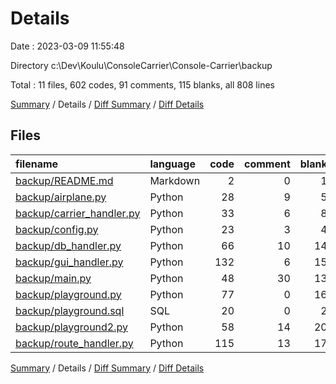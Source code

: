 # Details

Date : 2023-03-09 11:55:48

Directory c:\\Dev\\Koulu\\ConsoleCarrier\\Console-Carrier\\backup

Total : 11 files,  602 codes, 91 comments, 115 blanks, all 808 lines

[Summary](results.md) / Details / [Diff Summary](diff.md) / [Diff Details](diff-details.md)

## Files
| filename | language | code | comment | blank | total |
| :--- | :--- | ---: | ---: | ---: | ---: |
| [backup/README.md](/backup/README.md) | Markdown | 2 | 0 | 1 | 3 |
| [backup/airplane.py](/backup/airplane.py) | Python | 28 | 9 | 5 | 42 |
| [backup/carrier_handler.py](/backup/carrier_handler.py) | Python | 33 | 6 | 8 | 47 |
| [backup/config.py](/backup/config.py) | Python | 23 | 3 | 4 | 30 |
| [backup/db_handler.py](/backup/db_handler.py) | Python | 66 | 10 | 14 | 90 |
| [backup/gui_handler.py](/backup/gui_handler.py) | Python | 132 | 6 | 15 | 153 |
| [backup/main.py](/backup/main.py) | Python | 48 | 30 | 13 | 91 |
| [backup/playground.py](/backup/playground.py) | Python | 77 | 0 | 16 | 93 |
| [backup/playground.sql](/backup/playground.sql) | SQL | 20 | 0 | 2 | 22 |
| [backup/playground2.py](/backup/playground2.py) | Python | 58 | 14 | 20 | 92 |
| [backup/route_handler.py](/backup/route_handler.py) | Python | 115 | 13 | 17 | 145 |

[Summary](results.md) / Details / [Diff Summary](diff.md) / [Diff Details](diff-details.md)